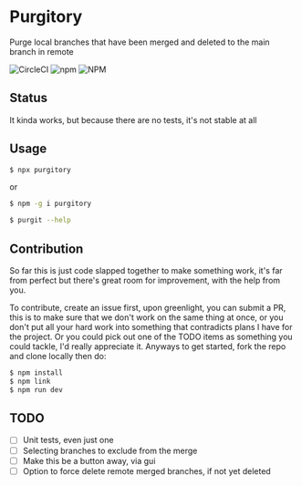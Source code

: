 # Purgitory

Purge local branches that have been merged and deleted to the main branch in remote

![CircleCI](https://img.shields.io/circleci/build/github/sduduzog/purgitory/master?style=plastic)
![npm](https://img.shields.io/npm/v/purgitory?style=plastic)
![NPM](https://img.shields.io/npm/l/purgitory?style=plastic)

## Status

It kinda works, but because there are no tests, it's not stable at all

## Usage

```bash
$ npx purgitory
```

or

```bash
$ npm -g i purgitory

$ purgit --help
```

## Contribution

So far this is just code slapped together to make something work, it's far from perfect but there's great room for improvement, with the help from you.

To contribute, create an issue first, upon greenlight, you can submit a PR, this is to make sure that we don't work on the same thing at once, or you don't put all your hard work into something that contradicts plans I have for the project. Or you could pick out one of the TODO items as something you could tackle, I'd really appreciate it.
Anyways to get started, fork the repo and clone locally then do:

```bash
$ npm install
$ npm link
$ npm run dev
```

## TODO

- [ ] Unit tests, even just one
- [ ] Selecting branches to exclude from the merge
- [ ] Make this be a button away, via gui
- [ ] Option to force delete remote merged branches, if not yet deleted
